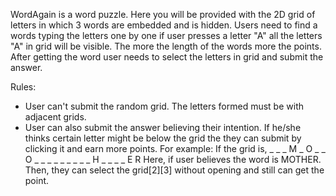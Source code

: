 WordAgain is a word puzzle. Here you will be provided with the 2D grid of letters in which 3 words are embedded and is hidden.
Users need to find a words typing the letters one by one if user presses a letter "A" all the letters "A" in grid will be visible. 
The more the length of the words more the points. After getting the word user needs to select the letters in grid and submit the answer.

Rules:
- User can't submit the random grid. The letters formed must be with adjacent grids.
- User can also submit the answer believing their intention. If he/she thinks certain letter might be below the grid the they
  can submit by clicking it and earn more points. 
	For example: 
		If the grid is, 
			_ _ _ M _
			O _ _ O _
			_ _ _ _ _
			_ _ _ H _
			_ _ _ E R
Here, if user believes the word is MOTHER. Then, they can select the grid[2][3] without opening and still can get the point.
